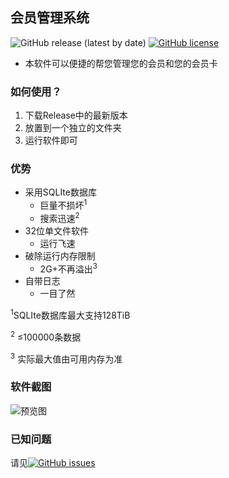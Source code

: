 ## 会员管理系统
![GitHub release (latest by date)](https://img.shields.io/github/v/release/mike-brown8/VIP_Manager)
[![GitHub license](https://img.shields.io/github/license/mike-brown8/VIP_Manager)](https://github.com/mike-brown8/VIP_Manager)
* 本软件可以便捷的帮您管理您的会员和您的会员卡

### 如何使用？
1. 下载Release中的最新版本
2. 放置到一个独立的文件夹
3. 运行软件即可

### 优势
* 采用SQLIte数据库
   * 巨量不损坏<sup>1</sup>
   * 搜索迅速<sup>2</sup>
* 32位单文件软件
   * 运行飞速
* 破除运行内存限制
   * 2G+不再溢出<sup>3</sup>
* 自带日志
   * 一目了然

<sup>1</sup>SQLIte数据库最大支持128TiB

<sup>2</sup> ≤100000条数据

<sup>3</sup> 实际最大值由可用内存为准

### 软件截图
![预览图](https://i.loli.net/2021/08/01/RjyFWvhVMtb4cgQ.png)

### 已知问题
请见[![GitHub issues](https://img.shields.io/github/issues/mike-brown8/VIP_Manager?style=for-the-badge)](https://github.com/mike-brown8/VIP_Manager/issues)
